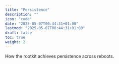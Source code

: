 ```yaml
---
title: "Persistence"
description: ""
icon: "code"
date: "2025-05-07T00:44:31+01:00"
lastmod: "2025-05-07T00:44:31+01:00"
draft: false
toc: true
weight: 2
---
```


How the rootkit achieves persistence across reboots. 